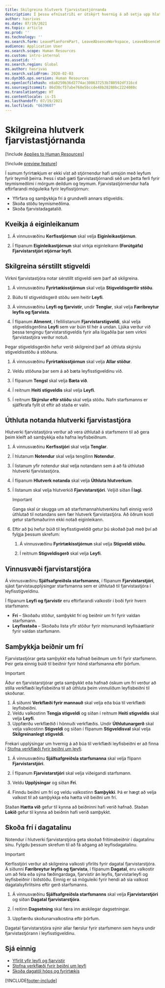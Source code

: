 ```yaml
---
title: Skilgreina hlutverk fjarvistastjórnanda
description: Í þessu efnisatriði er útskýrt hvernig á að setja upp hlutverk fjarvistastjórnanda fyrir stjórnun á leyfi starfsmanns.
author: hasrivas
ms.date: 07/19/2021
ms.topic: article
ms.prod: ''
ms.technology: ''
ms.search.form: LeavePlanFormPart, LeaveAbsenceWorkspace, LeaveAbsenceManager
audience: Application User
ms.search.scope: Human Resources
ms.custom: intro-internal
ms.assetid: ''
ms.search.region: Global
ms.author: hasrivas
ms.search.validFrom: 2020-02-03
ms.dyn365.ops.version: Human Resources
ms.openlocfilehash: e8a8250b36d2774ac308637253b780592df316cd
ms.sourcegitcommit: 86d38cf57abe768e5bccde48b28280bc2224080c
ms.translationtype: HT
ms.contentlocale: is-IS
ms.lasthandoff: 07/19/2021
ms.locfileid: "6639607"
---
```

# <a name="configure-the-absence-manager-role"></a>Skilgreina hlutverk fjarvistastjórnanda

[!include [Applies to Human Resources](../includes/applies-to-hr.md)]

[!include [preview feature](./includes/preview-feature.md)]

Í sumum fyrirtækjum er ekki víst að stjórnendur hafi umsjón með leyfum fyrir teymið þeirra. Þess í stað gæti fjarvistastjórnandi séð um þetta ferli fyrir teymismeðlimi í mörgum deildum og teymum. Fjarvistastjórnendur hafa eftirfarandi möguleika fyrir leyfisstjórnun:

- Yfirfara og samþykkja frí á grundvelli annars stigveldis.
- Skoða stöðu teymismeðlima.
- Skoða fjarvistadagatalið.

## <a name="turn-on-the-feature"></a>Kveikja á eiginleikanum

1. Á vinnusvæðinu **Kerfisstjórnun** skal velja **Eiginleikastjórnun**.

2. Í flipanum **Eiginleikastjórnun** skal virkja eiginleikann **(Forútgáfa) Fjarvistarstjóri stjórnar leyfi**.

## <a name="define-a-custom-hierarchy"></a>Skilgreina sérstillt stigveldi

Virkni fjarvistastjóra notar sérstillt stigveldi sem þarf að skilgreina.

1. Á vinnusvæðinu **Fyrirtækisstjórnun** skal velja **Stigveldisgerðir stöðu**.

2. Búðu til stigveldisgerð stöðu sem heitir **Leyfi**.

3. Á vinnusvæðinu **Leyfi og fjarvistir**, undir **Tenglar**, skal velja **Færibreytur leyfis og fjarvista**.

4. Í flipanum **Almennt**, í fellilistanum **Fjarvistarstigveldi**, skal velja stigveldisgerðina **Leyfi** sem var búin til hér á undan. Ljúka verður við þessa tengingu fjarvistarstigveldis fyrir alla lögaðila þar sem virkni fjarvistastjóra verður notuð.

Þegar stigveldisgerðin hefur verið skilgreind þarf að úthluta skýrslu stigveldisstöðu á stöðuna.

1. Á vinnusvæðinu **Fyrirtækisstjórnun** skal velja **Allar stöður**.

2. Veldu stöðuna þar sem á að bæta leyfisstigveldinu við.

3. Í flipanum **Tengsl** skal velja **Bæta við**.

4. Í reitnum **Heiti stigveldis** skal velja **Leyfi**.

5. Í reitnum **Skýrslur eftir stöðu** skal velja stöðu. Nafn starfsmanns er sjálfkrafa fyllt út eftir að staða er valin.

## <a name="assign-the-absence-manager-role-to-a-user"></a>Úthluta notanda hlutverki fjarvistastjóra

Hlutverki fjarvistastjóra verður að vera úthlutað á starfsmenn til að gera þeim kleift að samþykkja eða hafna leyfisbeiðnum.

1. Á vinnusvæðinu **Kerfisstjóri** skal velja **Tenglar**.

2. Í hlutanum **Notendur** skal velja tengilinn **Notendur**.

3. Í listanum yfir notendur skal velja notandann sem á að fá úthlutað hlutverki fjarvistastjóra.

4. Í flipanum **Hlutverk notanda** skal velja **Úthluta hlutverkum**.

5. Í listanum skal velja hlutverkið **Fjarvistarstjóri**. Veljið síðan **Í lagi**.

    > [!IMPORTANT]
    > Ganga skal úr skugga um að starfsmannahlutverkinu hafi einnig verið úthlutað til notandans sem fær hlutverk fjarvistastjóra. Að öðrum kosti getur starfsmaðurinn ekki notað eiginleikann.

6. Eftir að þú hefur búið til leyfisstigveldið getur þú skoðað það með því að fylgja þessum skrefum:

    1. Á vinnusvæðinu **Fyrirtækisstjórnun** skal velja **Stigveldi stöðu**.
    
    2. Í reitnum **Stigveldisgerð** skal velja **Leyfi**.

## <a name="absence-manager-workspace"></a>Vinnusvæði fjarvistarstjóra

Á vinnusvæðinu **Sjálfsafgreiðsla starfsmanns**, í flipanum **Fjarvistarstjóri**, sjást fjarvistaupplýsingar starfsmanna sem er úthlutað til fjarvistastjóra í leyfisstigveldinu.

Í flipanum **Leyfi og fjarvistir** eru eftirfarandi valkostir í boði fyrir hvern starfsmann:

- **Frí** – Skoðaðu stöður, samþykkt frí og beiðnir um frí fyrir valdan starfsmann.
- **Leyfisstaða** – Skoðaðu lista yfir stöður fyrir mismunandi leyfisáætlanir fyrir valdan starfsmann.

## <a name="approve-time-off-requests"></a>Samþykkja beiðnir um frí

Fjarvistastjórar geta samþykkt eða hafnað beiðnum um frí fyrir starfsmenn. Þeir geta einnig búið til beiðnir fyrir hönd starfsmanna eftir þörfum.

> [!IMPORTANT]
> Áður en fjarvistarstjórar geta samþykkt eða hafnað óskum um frí verður að stilla verkflæði leyfisbeiðna til að úthluta þeim vinnuliðum leyfisbeiðni til skoðunar.
>
> 1. Á síðunni **Verkflæði fyrir mannauð** skal velja eða búa til verkflæði leyfisbeiðni.
> 2. Veldu valkostinn **Tengja stigveldi** og síðan í reitnum **Heiti stigveldis** skal velja **Leyfi**.
> 3. Uppfærðu verkflæðið í hönnuði verkflæðis. Undir **Úthlutunargerð** skal velja valkostinn **Stigveldi** og síðan í flipanum **Stigveldisval** skal velja **Skilgreinanlegt stigveldi**.
>
> Frekari upplýsingar um hvernig á að búa til verkflæði leyfisbeiðni er að finna í [Stofna verkflæði fyrir beiðni um leyfi](hr-leave-and-absence-workflow.md).

1. Á vinnusvæðinu **Sjálfsafgreiðsla starfsmanna** skal velja flipann **Fjarvistarstjóri**.

2. Í flipanum **Fjarvistarstjóri** skal velja viðeigandi starfsmann.

3. Veldu **Upplýsingar** og síðan **Frí**.

4. Finndu beiðni um frí og veldu valkostinn **Samþykki**. Þá er hægt að velja valkost til að samþykkja eða hætta við beiðni um frí.

Staðan **Hætta við** gefur til kynna að beiðninni hafi verið hafnað. Staðan **Lokið** gefur til kynna að beiðnin hafi verið samþykkt.

## <a name="view-time-off-in-the-calendar"></a>Skoða frí í dagatalinu

Notendur í hlutverki fjarvistarstjóra geta skoðað frítímabeiðnir í dagatalinu sínu. Fylgdu þessum skrefum til að fá aðgang að leyfisdagatalinu.

> [!IMPORTANT]
> Kerfisstjóri verður að skilgreina valkosti yfirlits fyrir dagatal fjarvistarstjóra. Á síðunni **Færibreytur leyfis og fjarvista**, í flipanum **Dagatal**, eru valkostir um að fela eða sýna fæðingardaga, fjarvistir án leyfis, fjarvistarleyfi og leyfisbeiðnir í biðstöðu. Einnig er sá möguleiki fyrir hendi að sía valkost dagatalsyfirlitsins eftir gerð starfsmanns.

1. Á vinnusvæðinu **Sjálfsafgreiðsla starfsmanns** skal velja **Fjarvistarstjóri** og síðan **Dagatal fjarvistarstjóra**.

2. Í reitinn **Dagsetning** skal færa inn æskilegar dagsetningar.

3. Uppfærðu skoðunarvalkostina eftir þörfum.

Dagatal fjarvistarstjóra sýnir allar færslur fyrir starfsmenn sem heyra undir fjarvistastjórann í leyfisstigveldinu.

## <a name="see-also"></a>Sjá einnig

- [Yfirlit yfir leyfi og fjarvistir](hr-leave-and-absence-overview.md)
- [Stofna verkflæði fyrir beiðni um leyfi](hr-leave-and-absence-workflow.md)
- [Skoða dagatöl hóps og fyrirtækis](hr-employee-self-service-calendar.md)

[!INCLUDE[footer-include](../includes/footer-banner.md)]
